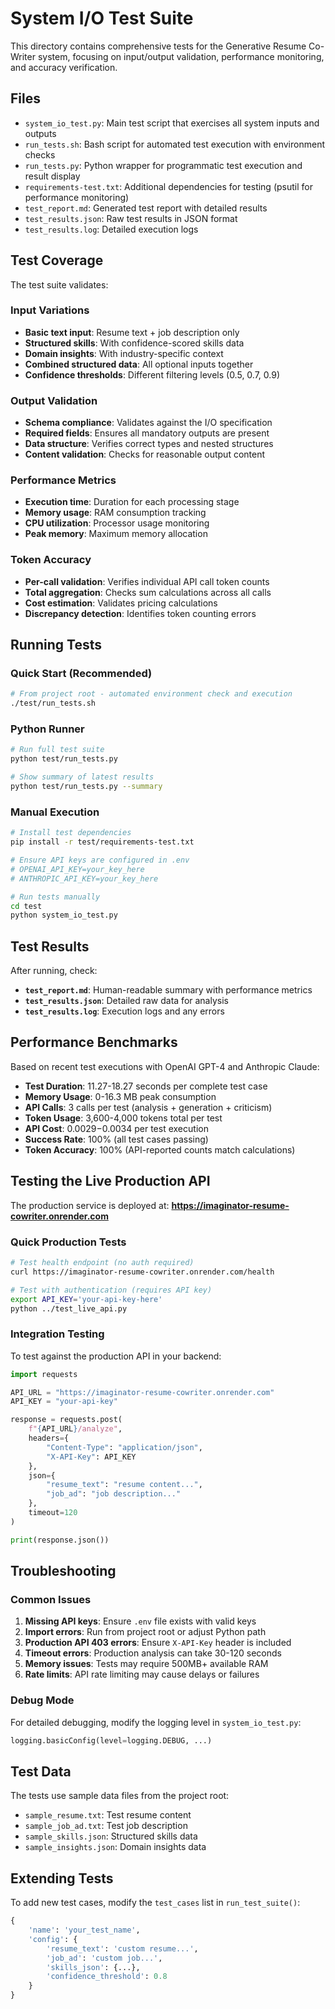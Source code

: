 # System I/O Test Suite

This directory contains comprehensive tests for the Generative Resume Co-Writer system, focusing on input/output validation, performance monitoring, and accuracy verification.

## Files

- `system_io_test.py`: Main test script that exercises all system inputs and outputs
- `run_tests.sh`: Bash script for automated test execution with environment checks
- `run_tests.py`: Python wrapper for programmatic test execution and result display
- `requirements-test.txt`: Additional dependencies for testing (psutil for performance monitoring)
- `test_report.md`: Generated test report with detailed results
- `test_results.json`: Raw test results in JSON format
- `test_results.log`: Detailed execution logs

## Test Coverage

The test suite validates:

### Input Variations
- **Basic text input**: Resume text + job description only
- **Structured skills**: With confidence-scored skills data
- **Domain insights**: With industry-specific context
- **Combined structured data**: All optional inputs together
- **Confidence thresholds**: Different filtering levels (0.5, 0.7, 0.9)

### Output Validation
- **Schema compliance**: Validates against the I/O specification
- **Required fields**: Ensures all mandatory outputs are present
- **Data structure**: Verifies correct types and nested structures
- **Content validation**: Checks for reasonable output content

### Performance Metrics
- **Execution time**: Duration for each processing stage
- **Memory usage**: RAM consumption tracking
- **CPU utilization**: Processor usage monitoring
- **Peak memory**: Maximum memory allocation

### Token Accuracy
- **Per-call validation**: Verifies individual API call token counts
- **Total aggregation**: Checks sum calculations across all calls
- **Cost estimation**: Validates pricing calculations
- **Discrepancy detection**: Identifies token counting errors

## Running Tests

### Quick Start (Recommended)
```bash
# From project root - automated environment check and execution
./test/run_tests.sh
```

### Python Runner
```bash
# Run full test suite
python test/run_tests.py

# Show summary of latest results
python test/run_tests.py --summary
```

### Manual Execution
```bash
# Install test dependencies
pip install -r test/requirements-test.txt

# Ensure API keys are configured in .env
# OPENAI_API_KEY=your_key_here
# ANTHROPIC_API_KEY=your_key_here

# Run tests manually
cd test
python system_io_test.py
```

## Test Results

After running, check:

- **`test_report.md`**: Human-readable summary with performance metrics
- **`test_results.json`**: Detailed raw data for analysis
- **`test_results.log`**: Execution logs and any errors

## Performance Benchmarks

Based on recent test executions with OpenAI GPT-4 and Anthropic Claude:

- **Test Duration**: 11.27-18.27 seconds per complete test case
- **Memory Usage**: 0-16.3 MB peak consumption
- **API Calls**: 3 calls per test (analysis + generation + criticism)
- **Token Usage**: 3,600-4,000 tokens total per test
- **API Cost**: $0.0029-$0.0034 per test execution
- **Success Rate**: 100% (all test cases passing)
- **Token Accuracy**: 100% (API-reported counts match calculations)

## Testing the Live Production API

The production service is deployed at: **https://imaginator-resume-cowriter.onrender.com**

### Quick Production Tests

```bash
# Test health endpoint (no auth required)
curl https://imaginator-resume-cowriter.onrender.com/health

# Test with authentication (requires API key)
export API_KEY='your-api-key-here'
python ../test_live_api.py
```

### Integration Testing

To test against the production API in your backend:

```python
import requests

API_URL = "https://imaginator-resume-cowriter.onrender.com"
API_KEY = "your-api-key"

response = requests.post(
    f"{API_URL}/analyze",
    headers={
        "Content-Type": "application/json",
        "X-API-Key": API_KEY
    },
    json={
        "resume_text": "resume content...",
        "job_ad": "job description..."
    },
    timeout=120
)

print(response.json())
```

## Troubleshooting

### Common Issues

1. **Missing API keys**: Ensure `.env` file exists with valid keys
2. **Import errors**: Run from project root or adjust Python path
3. **Production API 403 errors**: Ensure `X-API-Key` header is included
4. **Timeout errors**: Production analysis can take 30-120 seconds
3. **Memory issues**: Tests may require 500MB+ available RAM
4. **Rate limits**: API rate limiting may cause delays or failures

### Debug Mode

For detailed debugging, modify the logging level in `system_io_test.py`:

```python
logging.basicConfig(level=logging.DEBUG, ...)
```

## Test Data

The tests use sample data files from the project root:
- `sample_resume.txt`: Test resume content
- `sample_job_ad.txt`: Test job description
- `sample_skills.json`: Structured skills data
- `sample_insights.json`: Domain insights data

## Extending Tests

To add new test cases, modify the `test_cases` list in `run_test_suite()`:

```python
{
    'name': 'your_test_name',
    'config': {
        'resume_text': 'custom resume...',
        'job_ad': 'custom job...',
        'skills_json': {...},
        'confidence_threshold': 0.8
    }
}
```